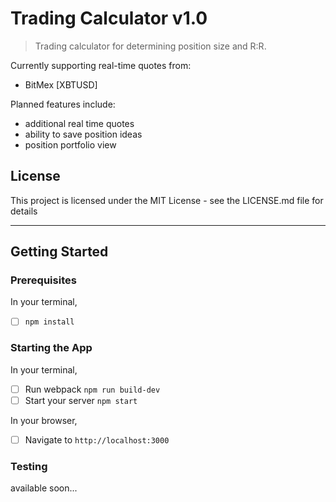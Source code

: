 # Trading Calculator v1.0

> Trading calculator for determining position size and R:R.

Currently supporting real-time quotes from:

- BitMex [XBTUSD]

Planned features include:
- additional real time quotes
- ability to save position ideas
- position portfolio view

## License
This project is licensed under the MIT License - see the LICENSE.md file for details

---

## Getting Started

### Prerequisites
In your terminal,
- [ ] `npm install`

### Starting the App
In your terminal,
- [ ] Run webpack `npm run build-dev`
- [ ] Start your server `npm start`

In your browser,
- [ ] Navigate to `http://localhost:3000`

### Testing
available soon...